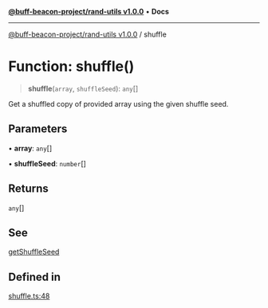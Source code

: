 [**@buff-beacon-project/rand-utils v1.0.0**](../README.md) • **Docs**

***

[@buff-beacon-project/rand-utils v1.0.0](../README.md) / shuffle

# Function: shuffle()

> **shuffle**(`array`, `shuffleSeed`): `any`[]

Get a shuffled copy of provided array using the given shuffle seed.

## Parameters

• **array**: `any`[]

• **shuffleSeed**: `number`[]

## Returns

`any`[]

## See

[getShuffleSeed](getShuffleSeed.md)

## Defined in

[shuffle.ts:48](https://github.com/buff-beacon-project/rand-utils/blob/513262d1ea7e1e9191092f47cb72185f50754e7b/src/shuffle.ts#L48)
